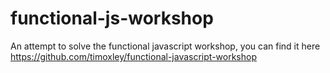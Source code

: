 # functional-js-workshop
An attempt to solve the functional javascript workshop, you can find it here
https://github.com/timoxley/functional-javascript-workshop
